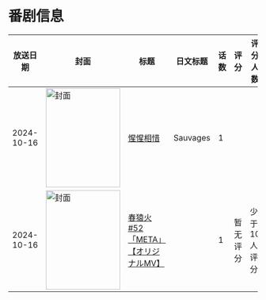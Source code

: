 # 番剧信息

|放送日期|封面|标题|日文标题|话数|评分|评分人数|
|---|---|---|---|---|---|---|
|2024-10-16|<img src="https://lain.bgm.tv/pic/cover/c/41/c2/526071_40J0R.jpg" alt="封面" style="width:150px;height:200px;object-fit:cover;">|[惺惺相惜](https://bangumi.tv/subject/526071)|Sauvages|1|||
|2024-10-16|<img src="https://lain.bgm.tv/pic/cover/c/69/e1/520598_6QgtK.jpg" alt="封面" style="width:150px;height:200px;object-fit:cover;">|[春猿火 #52「META」【オリジナルMV】](https://bangumi.tv/subject/520598)||1|暂无评分|少于10人评分|
